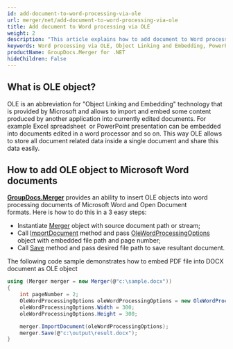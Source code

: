 ```yaml
---
id: add-document-to-word-processing-via-ole
url: merger/net/add-document-to-word-processing-via-ole
title: Add document to Word processing via OLE
weight: 2
description: "This article explains how to add document to Word processing via OLE with GroupDocs.Merger within your .NET applications."
keywords: Word processing via OLE, Object Linking and Embedding, PowerPoint presentation
productName: GroupDocs.Merger for .NET
hideChildren: False
---
```

## What is OLE object?

OLE is an abbreviation for "Object Linking and Embedding" technology that is provided by Microsoft and allows to import and embed some content produced by another application into currently edited documents. For example Excel spreadsheet  or PowerPoint presentation can be embedded into documents edited in a word processor and so on. This way OLE allows to store all document related data inside a single document and share this data easily.

## How to add OLE object to Microsoft Word documents

**[GroupDocs.Merger](https://products.groupdocs.com/merger/net)** provides an ability to insert OLE objects into word processing documents of Microsoft Word and Open Document formats. Here is how to do this in a 3 easy steps:

*   Instantiate [Merger](https://reference.groupdocs.com/merger/net/groupdocs.merger/merger) object with source document path or stream;
*   Call [ImportDocument](https://reference.groupdocs.com/merger/net/groupdocs.merger/merger/importdocument) method and pass [OleWordProcessingOptions](https://reference.groupdocs.com/merger/net/groupdocs.merger.domain.options/olewordprocessingoptions) object with embedded file path and page number;
*   Call [Save](https://reference.groupdocs.com/merger/net/groupdocs.merger/merger/save/#save_1) method and pass desired file path to save resultant document.

The following code sample demonstrates how to embed PDF file into DOCX document as OLE object

```csharp
using (Merger merger = new Merger(@"c:\sample.docx"))
{
	int pageNumber = 2;
	OleWordProcessingOptions oleWordProcessingOptions = new OleWordProcessingOptions(@"c:\embedded.pdf", pageNumber);
	oleWordProcessingOptions.Width = 300;
	oleWordProcessingOptions.Height = 300;

    merger.ImportDocument(oleWordProcessingOptions);
    merger.Save(@"c:\output\result.docx");
}

```
